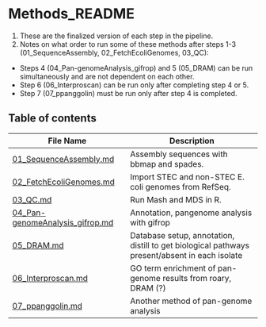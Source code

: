 # **Methods_README**
1. These are the finalized version of each step in the pipeline.
2. Notes on what order to run some of these methods after steps 1-3 (01_SequenceAssembly, 02_FetchEcoliGenomes, 03_QC):
  * Steps 4 (04_Pan-genomeAnalysis_gifrop) and 5 (05_DRAM) can be run simultaneously and are not dependent on each other.
  * Step 6 (06_Interproscan) can be run only after completing step 4 or 5.
  * Step 7 (07_ppanggolin) must be run only after step 4 is completed.

## **Table of contents**
| File Name | Description |
| -- | -- |
| [01_SequenceAssembly.md](https://github.com/k39ajdM2/Notebook/tree/main/02_Methods/01_SequenceAssembly.md) | Assembly sequences with bbmap and spades. |
| [02_FetchEcoliGenomes.md](https://github.com/k39ajdM2/Notebook/tree/main/02_Methods/02_FetchEcoliGenomes.md) | Import STEC and non-STEC E. coli genomes from RefSeq. |
| [03_QC.md](https://github.com/k39ajdM2/Notebook/tree/main/02_Methods/03_QC.md) | Run Mash and MDS in R. |
| [04_Pan-genomeAnalysis_gifrop.md](https://github.com/k39ajdM2/Notebook/tree/main/02_Methods/04_Pan-genomeAnalysis_gifrop.md) | Annotation, pangenome analysis with gifrop |
| [05_DRAM.md](https://github.com/k39ajdM2/Notebook/tree/main/02_Methods/05_DRAM.md) | Database setup, annotation, distill to get biological pathways present/absent in each isolate |
| [06_Interproscan.md](https://github.com/k39ajdM2/Notebook/tree/main/02_Methods/06_Interproscan.md) | GO term enrichment of pan-genome results from roary, DRAM (?) |
| [07_ppanggolin.md](https://github.com/k39ajdM2/Notebook/tree/main/02_Methods/07_ppanggolin.md) | Another method of pan-genome analysis |

